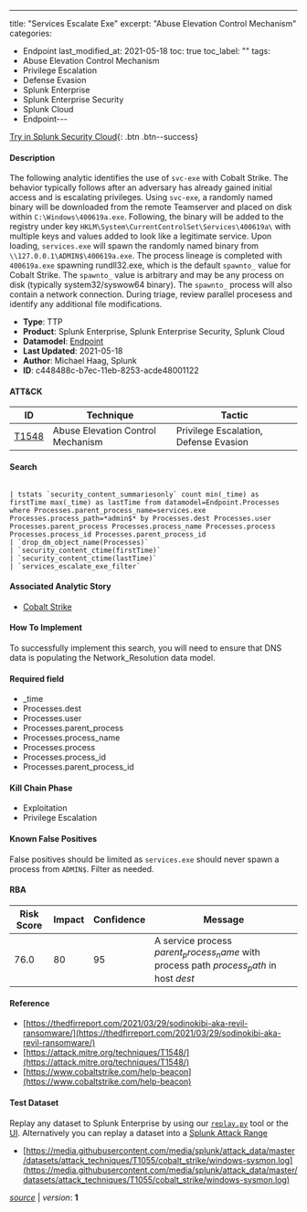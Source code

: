 ---
title: "Services Escalate Exe"
excerpt: "Abuse Elevation Control Mechanism"
categories:
  - Endpoint
last_modified_at: 2021-05-18
toc: true
toc_label: ""
tags:
  - Abuse Elevation Control Mechanism
  - Privilege Escalation
  - Defense Evasion
  - Splunk Enterprise
  - Splunk Enterprise Security
  - Splunk Cloud
  - Endpoint---



[Try in Splunk Security Cloud](https://www.splunk.com/en_us/cyber-security.html){: .btn .btn--success}

#### Description

The following analytic identifies the use of `svc-exe` with Cobalt Strike. The behavior typically follows after an adversary has already gained initial access and is escalating privileges. Using `svc-exe`, a randomly named binary will be downloaded from the remote Teamserver and placed on disk within `C:\Windows\400619a.exe`. Following, the binary will be added to the registry under key `HKLM\System\CurrentControlSet\Services\400619a\` with multiple keys and values added to look like a legitimate service. Upon loading, `services.exe` will spawn the randomly named binary from `\\127.0.0.1\ADMIN$\400619a.exe`. The process lineage is completed with `400619a.exe` spawning rundll32.exe, which is the default `spawnto_` value for Cobalt Strike. The `spawnto_` value is arbitrary and may be any process on disk (typically system32/syswow64 binary). The `spawnto_` process will also contain a network connection. During triage, review parallel procesess and identify any additional file modifications.

- **Type**: TTP
- **Product**: Splunk Enterprise, Splunk Enterprise Security, Splunk Cloud
- **Datamodel**: [Endpoint](https://docs.splunk.com/Documentation/CIM/latest/User/Endpoint)
- **Last Updated**: 2021-05-18
- **Author**: Michael Haag, Splunk
- **ID**: c448488c-b7ec-11eb-8253-acde48001122


#### ATT&CK

| ID          | Technique   | Tactic         |
| ----------- | ----------- |--------------- |
| [T1548](https://attack.mitre.org/techniques/T1548/) | Abuse Elevation Control Mechanism | Privilege Escalation, Defense Evasion |





#### Search

```

| tstats `security_content_summariesonly` count min(_time) as firstTime max(_time) as lastTime from datamodel=Endpoint.Processes where Processes.parent_process_name=services.exe Processes.process_path=*admin$* by Processes.dest Processes.user Processes.parent_process Processes.process_name Processes.process Processes.process_id Processes.parent_process_id 
| `drop_dm_object_name(Processes)` 
| `security_content_ctime(firstTime)` 
| `security_content_ctime(lastTime)` 
| `services_escalate_exe_filter`
```

#### Associated Analytic Story
* [Cobalt Strike](/stories/cobalt_strike)


#### How To Implement
To successfully implement this search, you will need to ensure that DNS data is populating the Network_Resolution data model.

#### Required field
* _time
* Processes.dest
* Processes.user
* Processes.parent_process
* Processes.process_name
* Processes.process
* Processes.process_id
* Processes.parent_process_id


#### Kill Chain Phase
* Exploitation
* Privilege Escalation


#### Known False Positives
False positives should be limited as `services.exe` should never spawn a process from `ADMIN$`. Filter as needed.


#### RBA

| Risk Score  | Impact      | Confidence   | Message      |
| ----------- | ----------- |--------------|--------------|
| 76.0 | 80 | 95 | A service process $parent_process_name$ with process path $process_path$ in host $dest$ |




#### Reference

* [https://thedfirreport.com/2021/03/29/sodinokibi-aka-revil-ransomware/](https://thedfirreport.com/2021/03/29/sodinokibi-aka-revil-ransomware/)
* [https://attack.mitre.org/techniques/T1548/](https://attack.mitre.org/techniques/T1548/)
* [https://www.cobaltstrike.com/help-beacon](https://www.cobaltstrike.com/help-beacon)



#### Test Dataset
Replay any dataset to Splunk Enterprise by using our [`replay.py`](https://github.com/splunk/attack_data#using-replaypy) tool or the [UI](https://github.com/splunk/attack_data#using-ui).
Alternatively you can replay a dataset into a [Splunk Attack Range](https://github.com/splunk/attack_range#replay-dumps-into-attack-range-splunk-server)

* [https://media.githubusercontent.com/media/splunk/attack_data/master/datasets/attack_techniques/T1055/cobalt_strike/windows-sysmon.log](https://media.githubusercontent.com/media/splunk/attack_data/master/datasets/attack_techniques/T1055/cobalt_strike/windows-sysmon.log)


[*source*](https://github.com/splunk/security_content/tree/develop/detections/endpoint/services_escalate_exe.yml) \| *version*: **1**